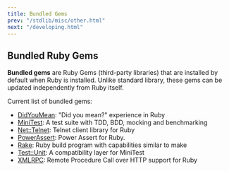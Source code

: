 ```yaml
---
title: Bundled Gems
prev: "/stdlib/misc/other.html"
next: "/developing.html"
---
```


## Bundled Ruby Gems[](#bundled-ruby-gems)

**Bundled gems** are Ruby Gems (third-party libraries) that are
installed by default when Ruby is installed. Unlike standard library,
these gems can be updated independently from Ruby itself.

Current list of bundled gems:

* <a href='https://github.com/yuki24/did_you_mean' class='remote'
  target='_blank'>DidYouMean</a>\: "Did you mean?" experience in Ruby
* <a href='https://github.com/seattlerb/minitest' class='remote'
  target='_blank'>MiniTest</a>\: A test suite with TDD, BDD, mocking and
  benchmarking
* <a href='https://github.com/ruby/net-telnet' class='remote'
  target='_blank'>Net::Telnet</a>\: Telnet client library for Ruby
* <a href='https://github.com/k-tsj/power_assert' class='remote'
  target='_blank'>PowerAssert</a>\: Power Assert for Ruby.
* <a href='https://github.com/ruby/rake' class='remote'
  target='_blank'>Rake</a>\: Ruby build program with capabilities
  similar to make
* <a href='https://github.com/test-unit/test-unit' class='remote'
  target='_blank'>Test::Unit</a>\: A compatibility layer for MiniTest
* <a href='https://github.com/ruby/xmlrpc' class='remote'
  target='_blank'>XMLRPC</a>\: Remote Procedure Call over HTTP support
  for Ruby

